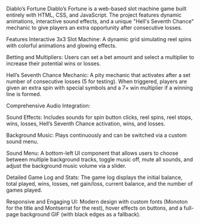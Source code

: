 Diablo’s Fortune
Diablo’s Fortune is a web-based slot machine game built entirely with HTML, CSS, and JavaScript. The project features dynamic animations, interactive sound effects, and a unique "Hell's Seventh Chance" mechanic to give players an extra opportunity after consecutive losses.

Features
Interactive 3x3 Slot Machine:
A dynamic grid simulating reel spins with colorful animations and glowing effects.

Betting and Multipliers:
Users can set a bet amount and select a multiplier to increase their potential wins or losses.

Hell’s Seventh Chance Mechanic:
A pity mechanic that activates after a set number of consecutive losses (5 for testing). When triggered, players are given an extra spin with special symbols and a 7× win multiplier if a winning line is formed.

Comprehensive Audio Integration:

Sound Effects: Includes sounds for spin button clicks, reel spins, reel stops, wins, losses, Hell’s Seventh Chance activation, wins, and losses.

Background Music: Plays continuously and can be switched via a custom sound menu.

Sound Menu: A bottom-left UI component that allows users to choose between multiple background tracks, toggle music off, mute all sounds, and adjust the background music volume via a slider.

Detailed Game Log and Stats:
The game log displays the initial balance, total played, wins, losses, net gain/loss, current balance, and the number of games played.

Responsive and Engaging UI:
Modern design with custom fonts (Monoton for the title and Montserrat for the rest), hover effects on buttons, and a full-page background GIF (with black edges as a fallback).
